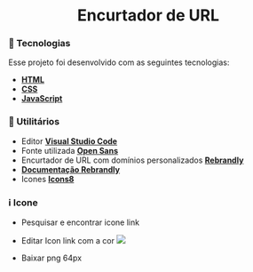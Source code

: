 <h1 align="center"> Encurtador de URL </h1>


### 🚀 Tecnologias

Esse projeto foi desenvolvido com as seguintes tecnologias:

- **[HTML](https://www.w3schools.com/html/)**
- **[CSS](https://www.w3schools.com/css/)**
- **[JavaScript](https://www.w3schools.com/js/)**


### **📑 Utilitários**

- Editor **[Visual Studio Code](https://code.visualstudio.com/)**
- Fonte utilizada **[Open Sans](https://fonts.google.com/specimen/Open+Sans?query=open)**
- Encurtador de URL com domínios personalizados **[Rebrandly](https://app.rebrandly.com/links)**
- **[Documentação Rebrandly](https://developers.rebrandly.com/docs)**
- Icones **[Icons8](https://icons8.com.br/)**


###  **ℹ️ Icone**

<ul>
  <li>Pesquisar e encontrar icone link</li>
  <li><p>Editar Icon link com a cor <img src="https://img.shields.io/badge/-%20%231E272E-%20%231E272E"/></p></li>
  <li>Baixar png 64px</li>
</ul>  
